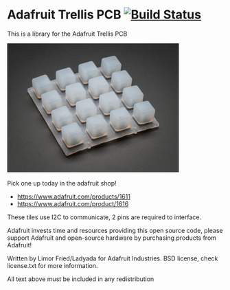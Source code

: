 # Adafruit Trellis PCB [![Build Status](https://travis-ci.com/adafruit/Adafruit-PWM-Servo-Driver-Library.svg?branch=master)](https://travis-ci.com/adafruit/Adafruit-PWM-Servo-Driver-Library)

This is a library for the Adafruit Trellis PCB

<a href="https://www.adafruit.com/products/1611"><img src="assets/image.jpg" height="300"/></a>

Pick one up today in the adafruit shop!
  * https://www.adafruit.com/products/1611
  * https://www.adafruit.com/product/1616

These tiles use I2C to communicate, 2 pins are required to interface.

Adafruit invests time and resources providing this open source code, please support Adafruit and open-source hardware by purchasing products from Adafruit!

Written by Limor Fried/Ladyada  for Adafruit Industries. BSD license, check license.txt for more information. 

All text above must be included in any redistribution
